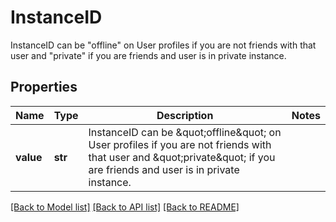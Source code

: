# InstanceID

InstanceID can be \"offline\" on User profiles if you are not friends with that user and \"private\" if you are friends and user is in private instance.

## Properties
Name | Type | Description | Notes
------------ | ------------- | ------------- | -------------
**value** | **str** | InstanceID can be \&quot;offline\&quot; on User profiles if you are not friends with that user and \&quot;private\&quot; if you are friends and user is in private instance. | 

[[Back to Model list]](../README.md#documentation-for-models) [[Back to API list]](../README.md#documentation-for-api-endpoints) [[Back to README]](../README.md)



